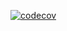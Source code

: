 

[![codecov](https://codecov.io/gh/BohinenVOC/OOAiP-MO211/branch/feature_RegisterExeptionHandler/graph/badge.svg)](https://codecov.io/gh/BohinenVOC/OOAiP-MO211)

